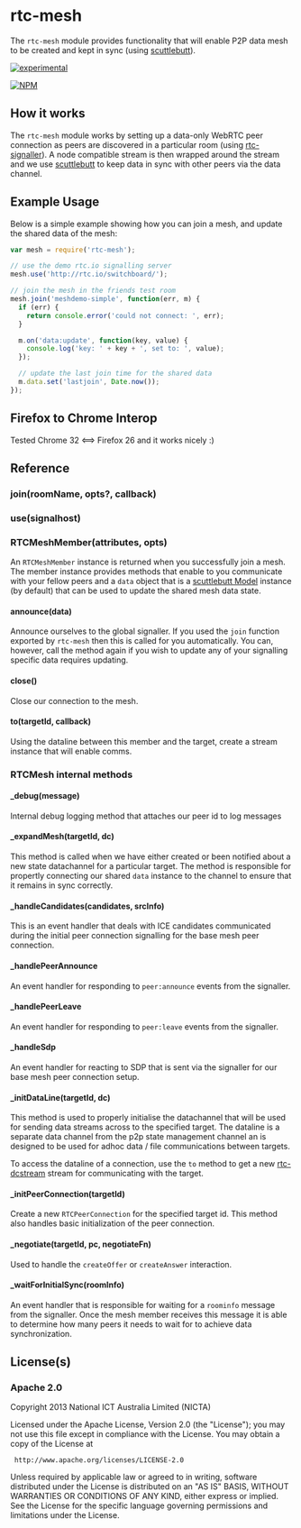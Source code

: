 # rtc-mesh

The `rtc-mesh` module provides functionality that will enable P2P data
mesh to be created and kept in sync (using
[scuttlebutt](https://github.com/dominictarr/scuttlebutt)).

[![experimental](http://hughsk.github.io/stability-badges/dist/experimental.svg)](http://github.com/hughsk/stability-badges)

[![NPM](https://nodei.co/npm/rtc-mesh.png)](https://nodei.co/npm/rtc-mesh/)


## How it works

The `rtc-mesh` module works by setting up a data-only WebRTC peer connection
as peers are discovered in a particular room
(using [rtc-signaller](https://github.com/rtc-io/rtc-signaller)).  A node
compatible stream is then wrapped around the stream and we use
[scuttlebutt](https://github.com/dominictarr/scuttlebutt) to keep data in
sync with other peers via the data channel.

## Example Usage

Below is a simple example showing how you can join a mesh, and update the
shared data of the mesh:

```js
var mesh = require('rtc-mesh');

// use the demo rtc.io signalling server
mesh.use('http://rtc.io/switchboard/');

// join the mesh in the friends test room
mesh.join('meshdemo-simple', function(err, m) {
  if (err) {
    return console.error('could not connect: ', err);
  }

  m.on('data:update', function(key, value) {
    console.log('key: ' + key + ', set to: ', value);
  });

  // update the last join time for the shared data
  m.data.set('lastjoin', Date.now());
});


```

## Firefox to Chrome Interop

Tested Chrome 32 <==> Firefox 26 and it works nicely :)

## Reference

### join(roomName, opts?, callback)

### use(signalhost)

### RTCMeshMember(attributes, opts)

An `RTCMeshMember` instance is returned when you successfully join
a mesh.  The member instance provides methods that enable to you communicate
with your fellow peers and a `data` object that is a
[scuttlebutt Model](https://github.com/dominictarr/scuttlebutt#scuttlebuttmodel)
instance (by default) that can be used to update the shared mesh data state.

#### announce(data)

Announce ourselves to the global signaller.  If you used the `join` function
exported by `rtc-mesh` then this is called for you automatically.  You can,
however, call the method again if you wish to update any of your signalling
specific data requires updating.

#### close()

Close our connection to the mesh.

#### to(targetId, callback)

Using the dataline between this member and the target, create a stream
instance that will enable comms.

### RTCMesh internal methods

#### _debug(message)

Internal debug logging method that attaches our peer id to log messages

#### _expandMesh(targetId, dc)

This method is called when we have either created or been notified about
a new state datachannel for a particular target. The method is responsible
for propertly connecting our shared `data` instance to the channel to ensure
that it remains in sync correctly.

#### _handleCandidates(candidates, srcInfo)

This is an event handler that deals with ICE candidates communicated during
the initial peer connection signalling for the base mesh peer connection.

#### _handlePeerAnnounce

An event handler for responding to `peer:announce` events from the signaller.

#### _handlePeerLeave

An event handler for responding to `peer:leave` events from the signaller.

#### _handleSdp

An event handler for reacting to SDP that is sent via the signaller for our
base mesh peer connection setup.

#### _initDataLine(targetId, dc)

This method is used to properly initialise the datachannel that will be
used for sending data streams across to the specified target.  The dataline
is a separate data channel from the p2p state management channel an is
designed to be used for adhoc data / file communications between targets.

To access the dataline of a connection, use the `to` method to get a
new [rtc-dcstream](https://github.com/rtc-io/rtc-dcstream) stream for
communicating with the target.

#### _initPeerConnection(targetId)

Create a new `RTCPeerConnection` for the specified target id.  This method
also handles basic initialization of the peer connection.

#### _negotiate(targetId, pc, negotiateFn)

Used to handle the `createOffer` or `createAnswer` interaction.

#### _waitForInitialSync(roomInfo)

An event handler that is responsible for waiting for a `roominfo` message
from the signaller. Once the mesh member receives this message it is able
to determine how many peers it needs to wait for to achieve data
synchronization.

## License(s)

### Apache 2.0

Copyright 2013 National ICT Australia Limited (NICTA)

   Licensed under the Apache License, Version 2.0 (the "License");
   you may not use this file except in compliance with the License.
   You may obtain a copy of the License at

     http://www.apache.org/licenses/LICENSE-2.0

   Unless required by applicable law or agreed to in writing, software
   distributed under the License is distributed on an "AS IS" BASIS,
   WITHOUT WARRANTIES OR CONDITIONS OF ANY KIND, either express or implied.
   See the License for the specific language governing permissions and
   limitations under the License.
